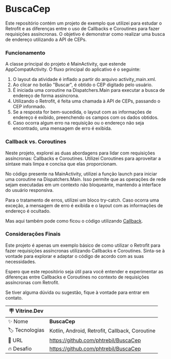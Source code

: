 # BuscaCep
Este repositório contém um projeto de exemplo que utilizei para estudar o Retrofit e as diferenças entre o uso de Callbacks e Coroutines para fazer requisições assíncronas. O objetivo é demonstrar como realizar uma busca de endereço utilizando a API de CEPs.

<h3>Funcionamento</h3>

A classe principal do projeto é MainActivity, que estende AppCompatActivity. O fluxo principal do aplicativo é o seguinte:

1. O layout da atividade é inflado a partir do arquivo activity_main.xml.
2. Ao clicar no botão "Buscar", é obtido o CEP digitado pelo usuário.
3. É iniciada uma coroutine na Dispatchers.Main para executar a busca de endereço de forma assíncrona.
4. Utilizando o Retrofit, é feita uma chamada à API de CEPs, passando o CEP informado.
5. Se a resposta for bem-sucedida, o layout com as informações de endereço é exibido, preenchendo os campos com os dados obtidos.
6. Caso ocorra algum erro na requisição ou o endereço não seja encontrado, uma mensagem de erro é exibida.

<h3>Callback vs. Coroutines</h3>

Neste projeto, explorei as duas abordagens para lidar com requisições assíncronas: Callbacks e Coroutines. Utilizei Coroutines para aproveitar a sintaxe mais limpa e concisa que elas proporcionam.

No código presente na MainActivity, utilizei a função launch para iniciar uma coroutine na Dispatchers.Main. Isso permite que as operações de rede sejam executadas em um contexto não bloqueante, mantendo a interface do usuário responsiva.

Para o tratamento de erros, utilizei um bloco try-catch. Caso ocorra uma exceção, a mensagem de erro é exibida e o layout com as informações de endereço é ocultado.

Mas aqui também pode como ficou o código utilizando [Callback](https://github.com/phtrebil/BuscaCep/tree/utilizando_callback).

<h3>Considerações Finais</h3>
Este projeto é apenas um exemplo básico de como utilizar o Retrofit para fazer requisições assíncronas utilizando Callbacks e Coroutines. Sinta-se à vontade para explorar e adaptar o código de acordo com as suas necessidades.

Espero que este repositório seja útil para você entender e experimentar as diferenças entre Callbacks e Coroutines no contexto de requisições assíncronas com Retrofit.

Se tiver alguma dúvida ou sugestão, fique à vontade para entrar em contato.

| :placard: Vitrine.Dev |     |
| -------------  | --- |
| :sparkles: Nome        | **BuscaCep**
| :label: Tecnologias | Kotlin, Android, Retrofit, Callback, Coroutine
| :rocket: URL         | https://github.com/phtrebil/BuscaCep
| :fire: Desafio     | https://github.com/phtrebil/BuscaCep
